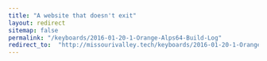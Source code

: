 ```yaml
---
title: "A website that doesn't exit"
layout: redirect
sitemap: false
permalink: "/keyboards/2016-01-20-1-Orange-Alps64-Build-Log"
redirect_to:  "http://missourivalley.tech/keyboards/2016-01-20-1-Orange-Alps64-Build-Log"
---
```

